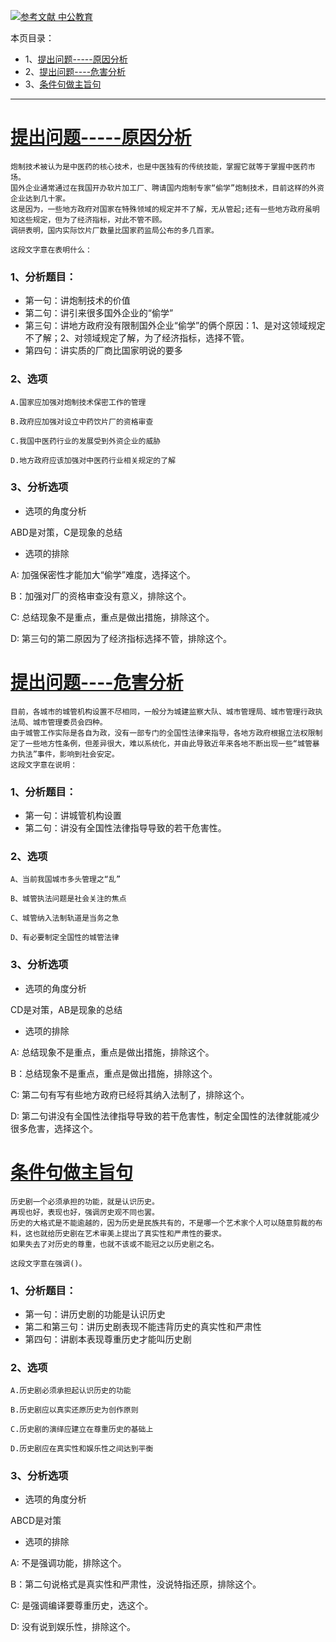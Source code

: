 [![](https://img.shields.io/badge/参考文献-中公教育-yellow.svg "参考文献 中公教育")](http://www.offcn.com/gwy/2018/0731/12299.html)

本页目录：
- 1、[提出问题-----原因分析](#index-01)
- 2、[提出问题----危害分析](#index-02)
- 3、[条件句做主旨句](#index-03)

***

# <a name="index-01" href="#" >提出问题-----原因分析</a>
```
炮制技术被认为是中医药的核心技术，也是中医独有的传统技能，掌握它就等于掌握中医药市场。
国外企业通常通过在我国开办软片加工厂、聘请国内炮制专家“偷学”炮制技术，目前这样的外资企业达到几十家。
这是因为，一些地方政府对国家在特殊领域的规定并不了解，无从管起;还有一些地方政府虽明知这些规定，但为了经济指标，对此不管不顾。
调研表明，国内实际饮片厂数量比国家药监局公布的多几百家。

这段文字意在表明什么：
```

### 1、分析题目：
- 第一句：讲炮制技术的价值
- 第二句：讲引来很多国外企业的“偷学”
- 第三句：讲地方政府没有限制国外企业“偷学”的俩个原因：1、是对这领域规定不了解；2、对领域规定了解，为了经济指标，选择不管。
- 第四句：讲实质的厂商比国家明说的要多
### 2、选项
```
A.国家应加强对炮制技术保密工作的管理

B.政府应加强对设立中药饮片厂的资格审查

C.我国中医药行业的发展受到外资企业的威胁

D.地方政府应该加强对中医药行业相关规定的了解
```

### 3、分析选项
- 选项的角度分析

ABD是对策，C是现象的总结

- 选项的排除

A: 加强保密性才能加大“偷学”难度，选择这个。

B：加强对厂的资格审查没有意义，排除这个。

C: 总结现象不是重点，重点是做出措施，排除这个。

D: 第三句的第二原因为了经济指标选择不管，排除这个。

# <a name="index-02" href="#" >提出问题----危害分析</a>
```
目前，各城市的城管机构设置不尽相同，一般分为城建监察大队、城市管理局、城市管理行政执法局、城市管理委员会四种。
由于城管工作实际是各自为政，没有一部专门的全国性法律来指导，各地方政府根据立法权限制定了一些地方性条例，但差异很大，难以系统化，并由此导致近年来各地不断出现一些“城管暴力执法”事件，影响到社会安定。
这段文字意在说明：
```
### 1、分析题目：
- 第一句：讲城管机构设置
- 第二句：讲没有全国性法律指导导致的若干危害性。

### 2、选项
```
A、当前我国城市多头管理之“乱”

B、城管执法问题是社会关注的焦点

C、城管纳入法制轨道是当务之急

D、有必要制定全国性的城管法律
```
### 3、分析选项
- 选项的角度分析

CD是对策，AB是现象的总结

- 选项的排除

A: 总结现象不是重点，重点是做出措施，排除这个。

B：总结现象不是重点，重点是做出措施，排除这个。

C: 第二句有写有些地方政府已经将其纳入法制了，排除这个。

D: 第二句讲没有全国性法律指导导致的若干危害性，制定全国性的法律就能减少很多危害，选择这个。

# <a name="index-03" href="#" >条件句做主旨句</a>
```
历史剧一个必须承担的功能，就是认识历史。
再现也好，表现也好，强调厉史观不同也罢。
历史的大格式是不能逾越的，因为历史是民族共有的，不是哪一个艺术家个人可以随意剪裁的布料，这也就给历史剧在艺术审美上提出了真实性和严肃性的要求。
如果失去了对历史的尊重，也就不该或不能冠之以历史剧之名。

这段文字意在强调()。
```
### 1、分析题目：
- 第一句：讲历史剧的功能是认识历史
- 第二和第三句：讲历史剧表现不能违背历史的真实性和严肃性
- 第四句：讲剧本表现尊重历史才能叫历史剧

### 2、选项
```
A.历史剧必须承担起认识历史的功能

B.历史剧应以真实还原历史为创作原则

C.历史剧的演绎应建立在尊重历史的基础上

D.历史剧应在真实性和娱乐性之间达到平衡
```
### 3、分析选项
- 选项的角度分析

ABCD是对策

- 选项的排除

A:  不是强调功能，排除这个。

B：第二句说格式是真实性和严肃性，没说特指还原，排除这个。

C: 是强调编译要尊重历史，选这个。

D: 没有说到娱乐性，排除这个。
